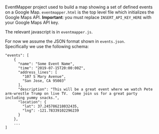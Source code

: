EventMapper project used to build a map showing a set of defined
events on a Google Map. `eventmapper.html` is the top level 
file which initializes the Google Maps API.  **Important**: you 
must replace `INSERT_API_KEY_HERE` with your Google Maps API key.

The relevant javascript is in `eventmapper.js`.

For now we assume the JSON format shown in `events.json`.  
Specifically we use the following schema:
```$xslt
"events": [
    {
      "name": "Some Event Name",
      "time": "2019-07-15T20:00:00Z",
      "address_lines": [
        "107 S Mary Avenue",
        "San Jose, CA 95003"
      ],
      "description": "This will be a great event where we watch Pete arm-wrestle Trump on live TV.  Come join us for a great party including yummy snacks.",
      "location": {
        "lat": 37.245786218032435,
        "lng": -121.78339102296239
      }
    },
    ...
]
```